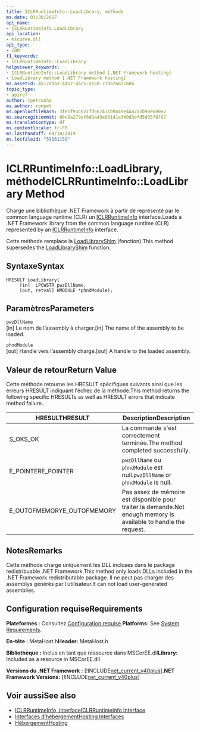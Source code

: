 ```yaml
---
title: ICLRRuntimeInfo::LoadLibrary, méthode
ms.date: 03/30/2017
api_name:
- ICLRRuntimeInfo.LoadLibrary
api_location:
- mscoree.dll
api_type:
- COM
f1_keywords:
- ICLRRuntimeInfo::LoadLibrary
helpviewer_keywords:
- ICLRRuntimeInfo::LoadLibrary method [.NET Framework hosting]
- LoadLibrary method [.NET Framework hosting]
ms.assetid: 4517ada3-4417-4ac5-a150-73da7a87c686
topic_type:
- apiref
author: rpetrusha
ms.author: ronpet
ms.openlocfilehash: 3fe1f93c621fd567471b9a49e4aa75cb90e6e0e7
ms.sourcegitcommit: 0be8a279af6d8a43e03141e349d3efd5d35f8767
ms.translationtype: HT
ms.contentlocale: fr-FR
ms.lasthandoff: 04/18/2019
ms.locfileid: "59161159"
---
```

# <a name="iclrruntimeinfoloadlibrary-method"></a><span data-ttu-id="0b85b-102">ICLRRuntimeInfo::LoadLibrary, méthode</span><span class="sxs-lookup"><span data-stu-id="0b85b-102">ICLRRuntimeInfo::LoadLibrary Method</span></span>
<span data-ttu-id="0b85b-103">Charge une bibliothèque .NET Framework à partir de représenté par le common language runtime (CLR) un [ICLRRuntimeInfo](../../../../docs/framework/unmanaged-api/hosting/iclrruntimeinfo-interface.md) interface.</span><span class="sxs-lookup"><span data-stu-id="0b85b-103">Loads a .NET Framework library from the common language runtime (CLR) represented by an [ICLRRuntimeInfo](../../../../docs/framework/unmanaged-api/hosting/iclrruntimeinfo-interface.md) interface.</span></span>  
  
 <span data-ttu-id="0b85b-104">Cette méthode remplace la [LoadLibraryShim](../../../../docs/framework/unmanaged-api/hosting/loadlibraryshim-function.md) (fonction).</span><span class="sxs-lookup"><span data-stu-id="0b85b-104">This method supersedes the [LoadLibraryShim](../../../../docs/framework/unmanaged-api/hosting/loadlibraryshim-function.md) function.</span></span>  
  
## <a name="syntax"></a><span data-ttu-id="0b85b-105">Syntaxe</span><span class="sxs-lookup"><span data-stu-id="0b85b-105">Syntax</span></span>  
  
```  
HRESULT LoadLibrary(  
     [in]  LPCWSTR pwzDllName,  
     [out, retval] HMODULE *phndModule);  
```  
  
## <a name="parameters"></a><span data-ttu-id="0b85b-106">Paramètres</span><span class="sxs-lookup"><span data-stu-id="0b85b-106">Parameters</span></span>  
 `pwzDllName`  
 <span data-ttu-id="0b85b-107">[in] Le nom de l’assembly à charger.</span><span class="sxs-lookup"><span data-stu-id="0b85b-107">[in] The name of the assembly to be loaded.</span></span>  
  
 `phndModule`  
 <span data-ttu-id="0b85b-108">[out] Handle vers l’assembly chargé.</span><span class="sxs-lookup"><span data-stu-id="0b85b-108">[out] A handle to the loaded assembly.</span></span>  
  
## <a name="return-value"></a><span data-ttu-id="0b85b-109">Valeur de retour</span><span class="sxs-lookup"><span data-stu-id="0b85b-109">Return Value</span></span>  
 <span data-ttu-id="0b85b-110">Cette méthode retourne les HRESULT spécifiques suivants ainsi que les erreurs HRESULT indiquant l'échec de la méthode.</span><span class="sxs-lookup"><span data-stu-id="0b85b-110">This method returns the following specific HRESULTs as well as HRESULT errors that indicate method failure.</span></span>  
  
|<span data-ttu-id="0b85b-111">HRESULT</span><span class="sxs-lookup"><span data-stu-id="0b85b-111">HRESULT</span></span>|<span data-ttu-id="0b85b-112">Description</span><span class="sxs-lookup"><span data-stu-id="0b85b-112">Description</span></span>|  
|-------------|-----------------|  
|<span data-ttu-id="0b85b-113">S_OK</span><span class="sxs-lookup"><span data-stu-id="0b85b-113">S_OK</span></span>|<span data-ttu-id="0b85b-114">La commande s'est correctement terminée.</span><span class="sxs-lookup"><span data-stu-id="0b85b-114">The method completed successfully.</span></span>|  
|<span data-ttu-id="0b85b-115">E_POINTER</span><span class="sxs-lookup"><span data-stu-id="0b85b-115">E_POINTER</span></span>|<span data-ttu-id="0b85b-116">`pwzDllName` ou `phndModule` est null.</span><span class="sxs-lookup"><span data-stu-id="0b85b-116">`pwzDllName` or `phndModule` is null.</span></span>|  
|<span data-ttu-id="0b85b-117">E_OUTOFMEMORY</span><span class="sxs-lookup"><span data-stu-id="0b85b-117">E_OUTOFMEMORY</span></span>|<span data-ttu-id="0b85b-118">Pas assez de mémoire est disponible pour traiter la demande.</span><span class="sxs-lookup"><span data-stu-id="0b85b-118">Not enough memory is available to handle the request.</span></span>|  
  
## <a name="remarks"></a><span data-ttu-id="0b85b-119">Notes</span><span class="sxs-lookup"><span data-stu-id="0b85b-119">Remarks</span></span>  
 <span data-ttu-id="0b85b-120">Cette méthode charge uniquement les DLL incluses dans le package redistribuable .NET Framework.</span><span class="sxs-lookup"><span data-stu-id="0b85b-120">This method only loads DLLs included in the .NET Framework redistributable package.</span></span> <span data-ttu-id="0b85b-121">Il ne peut pas charger des assemblys générés par l’utilisateur.</span><span class="sxs-lookup"><span data-stu-id="0b85b-121">It can not load user-generated assemblies.</span></span>  
  
## <a name="requirements"></a><span data-ttu-id="0b85b-122">Configuration requise</span><span class="sxs-lookup"><span data-stu-id="0b85b-122">Requirements</span></span>  
 <span data-ttu-id="0b85b-123">**Plateformes :** Consultez [Configuration requise](../../../../docs/framework/get-started/system-requirements.md).</span><span class="sxs-lookup"><span data-stu-id="0b85b-123">**Platforms:** See [System Requirements](../../../../docs/framework/get-started/system-requirements.md).</span></span>  
  
 <span data-ttu-id="0b85b-124">**En-tête :** MetaHost.h</span><span class="sxs-lookup"><span data-stu-id="0b85b-124">**Header:** MetaHost.h</span></span>  
  
 <span data-ttu-id="0b85b-125">**Bibliothèque :** Inclus en tant que ressource dans MSCorEE.dll</span><span class="sxs-lookup"><span data-stu-id="0b85b-125">**Library:** Included as a resource in MSCorEE.dll</span></span>  
  
 <span data-ttu-id="0b85b-126">**Versions du .NET Framework :** [!INCLUDE[net_current_v40plus](../../../../includes/net-current-v40plus-md.md)]</span><span class="sxs-lookup"><span data-stu-id="0b85b-126">**.NET Framework Versions:** [!INCLUDE[net_current_v40plus](../../../../includes/net-current-v40plus-md.md)]</span></span>  
  
## <a name="see-also"></a><span data-ttu-id="0b85b-127">Voir aussi</span><span class="sxs-lookup"><span data-stu-id="0b85b-127">See also</span></span>

- [<span data-ttu-id="0b85b-128">ICLRRuntimeInfo, interface</span><span class="sxs-lookup"><span data-stu-id="0b85b-128">ICLRRuntimeInfo Interface</span></span>](../../../../docs/framework/unmanaged-api/hosting/iclrruntimeinfo-interface.md)
- [<span data-ttu-id="0b85b-129">Interfaces d’hébergement</span><span class="sxs-lookup"><span data-stu-id="0b85b-129">Hosting Interfaces</span></span>](../../../../docs/framework/unmanaged-api/hosting/hosting-interfaces.md)
- [<span data-ttu-id="0b85b-130">Hébergement</span><span class="sxs-lookup"><span data-stu-id="0b85b-130">Hosting</span></span>](../../../../docs/framework/unmanaged-api/hosting/index.md)
